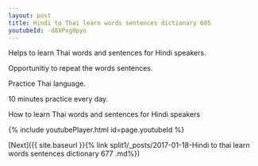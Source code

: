 ```yaml
---
layout: post
title: Hindi to Thai learn words sentences dictionary 605 
youtubeId: -d8XPxg0pyo
---
```

 
 
Helps to learn Thai words and sentences for Hindi speakers.

Opportunitiy to repeat the words sentences. 

Practice Thai language. 
 
10 minutes practice every day. 
 
How to learn Thai words and sentences for Hindi speakers 
 
{% include youtubePlayer.html id=page.youtubeId %}
 
 
[Next]({{ site.baseurl }}{% link  split1/_posts/2017-01-18-Hindi to thai learn words sentences dictionary 677 .md%})
 
